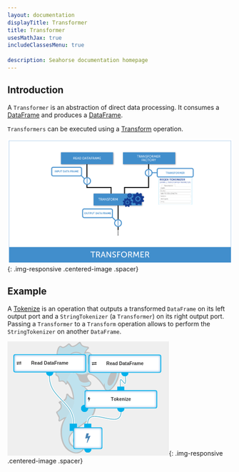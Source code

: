 ```yaml
---
layout: documentation
displayTitle: Transformer
title: Transformer
usesMathJax: true
includeClassesMenu: true

description: Seahorse documentation homepage
---
```

## Introduction

A `Transformer` is an abstraction of direct data processing. It consumes a [DataFrame](../classes/dataframe.html) and produces a [DataFrame](../classes/dataframe.html).

`Transformers` can be executed using a [Transform](../operations/transform.html) operation.

![transformer diagram](../img/transformer.png){: .img-responsive .centered-image .spacer}

## Example

A [Tokenize](../operations/tokenize.html) is an operation that outputs a transformed `DataFrame` on its left output port
and a `StringTokenizer` (a `Transformer`) on its right output port. Passing a `Transformer`
to a `Transform` operation allows to perform the `StringTokenizer` on another `DataFrame`.

![transformer example](../img/transformer_example.png){: .img-responsive .centered-image .spacer}
